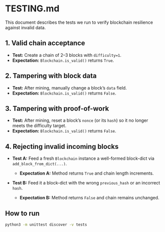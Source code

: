 # TESTING.md

This document describes the tests we run to verify blockchain resilience against invalid data.

## 1. Valid chain acceptance

- **Test:** Create a chain of 2–3 blocks with `difficulty=1`.  
- **Expectation:** `Blockchain.is_valid()` returns `True`.

## 2. Tampering with block data

- **Test:** After mining, manually change a block’s `data` field.  
- **Expectation:** `Blockchain.is_valid()` returns `False`.

## 3. Tampering with proof-of-work

- **Test:** After mining, reset a block’s `nonce` (or its `hash`) so it no longer meets the difficulty target.  
- **Expectation:** `Blockchain.is_valid()` returns `False`.

## 4. Rejecting invalid incoming blocks

- **Test A:** Feed a fresh `Blockchain` instance a well-formed block-dict via `add_block_from_dict(...)`.  
  - **Expectation A:** Method returns `True` and chain length increments.

- **Test B:** Feed it a block-dict with the wrong `previous_hash` or an incorrect `hash`.  
  - **Expectation B:** Method returns `False` and chain remains unchanged.

## How to run

```bash
python3 -m unittest discover -v tests
```